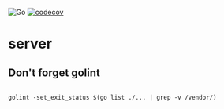 ![Go](https://github.com/mchirico/server/workflows/Go/badge.svg)
[![codecov](https://codecov.io/gh/mchirico/server/branch/main/graph/badge.svg?token=34fl7eMZvw)](https://codecov.io/gh/mchirico/server/branches)


# server



## Don't forget golint

```

golint -set_exit_status $(go list ./... | grep -v /vendor/)

```


